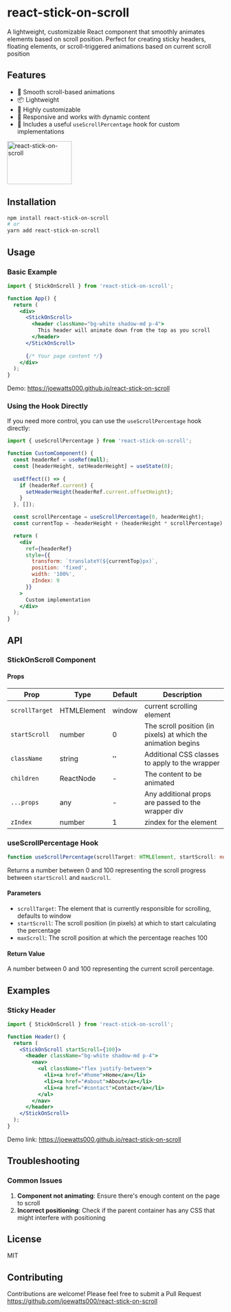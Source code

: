 # react-stick-on-scroll

A lightweight, customizable React component that smoothly animates elements based on scroll position. Perfect for creating sticky headers, floating elements, or scroll-triggered animations based on current scroll position

## Features

- 🚀 Smooth scroll-based animations
- 📦 Lightweight
- 🔧 Highly customizable
- 📱 Responsive and works with dynamic content
- 🎣 Includes a useful `useScrollPercentage` hook for custom implementations

<img src="https://github.com/user-attachments/assets/405c3bf6-5a12-4c94-89ad-0aad605d474b" alt="react-stick-on-scroll" title="react-stick-on-scroll" width="150" height="100" />

## Installation

```bash
npm install react-stick-on-scroll
# or
yarn add react-stick-on-scroll
```

## Usage

### Basic Example

```jsx
import { StickOnScroll } from 'react-stick-on-scroll';

function App() {
  return (
    <div>
      <StickOnScroll>
        <header className="bg-white shadow-md p-4">
          This header will animate down from the top as you scroll
        </header>
      </StickOnScroll>
      
      {/* Your page content */}
    </div>
  );
}
```

Demo: <https://joewatts000.github.io/react-stick-on-scroll>

### Using the Hook Directly

If you need more control, you can use the `useScrollPercentage` hook directly:

```jsx
import { useScrollPercentage } from 'react-stick-on-scroll';

function CustomComponent() {
  const headerRef = useRef(null);
  const [headerHeight, setHeaderHeight] = useState(0);
  
  useEffect(() => {
    if (headerRef.current) {
      setHeaderHeight(headerRef.current.offsetHeight);
    }
  }, []);

  const scrollPercentage = useScrollPercentage(0, headerHeight);
  const currentTop = -headerHeight + (headerHeight * scrollPercentage) / 100;

  return (
    <div
      ref={headerRef}
      style={{
        transform: `translateY(${currentTop}px)`,
        position: 'fixed',
        width: '100%',
        zIndex: 9
      }}
    >
      Custom implementation
    </div>
  );
}
```

## API

### StickOnScroll Component

#### Props

| Prop | Type | Default | Description |
|------|------|---------|-------------|
| `scrollTarget`| HTMLElement | window | current scrolling element |
| `startScroll` | number | 0 | The scroll position (in pixels) at which the animation begins |
| `className` | string | '' | Additional CSS classes to apply to the wrapper |
| `children` | ReactNode | - | The content to be animated |
| `...props` | any | - | Any additional props are passed to the wrapper div |
| `zIndex`   | number | 1 | zindex for the element |

### useScrollPercentage Hook

```typescript
function useScrollPercentage(scrollTarget: HTMLElement, startScroll: number, maxScroll: number): number
```

Returns a number between 0 and 100 representing the scroll progress between `startScroll` and `maxScroll`.

#### Parameters

- `scrollTarget`: The element that is currently responsible for scrolling, defaults to window
- `startScroll`: The scroll position (in pixels) at which to start calculating the percentage
- `maxScroll`: The scroll position at which the percentage reaches 100

#### Return Value

A number between 0 and 100 representing the current scroll percentage.

## Examples

### Sticky Header

```jsx
import { StickOnScroll } from 'react-stick-on-scroll';

function Header() {
  return (
    <StickOnScroll startScroll={100}>
      <header className="bg-white shadow-md p-4">
        <nav>
          <ul className="flex justify-between">
            <li><a href="#home">Home</a></li>
            <li><a href="#about">About</a></li>
            <li><a href="#contact">Contact</a></li>
          </ul>
        </nav>
      </header>
    </StickOnScroll>
  );
}
```

Demo link: <https://joewatts000.github.io/react-stick-on-scroll>

## Troubleshooting

### Common Issues

1. **Component not animating**: Ensure there's enough content on the page to scroll
2. **Incorrect positioning**: Check if the parent container has any CSS that might interfere with positioning

## License

MIT

## Contributing

Contributions are welcome! Please feel free to submit a Pull Request <https://github.com/joewatts000/react-stick-on-scroll>
